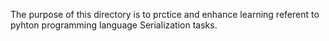 The purpose of this directory is to prctice and enhance learning referent to pyhton programming language Serialization tasks.

